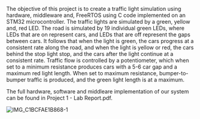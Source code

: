 The objective of this project is to create a traffic light simulation using hardware, middleware and, FreeRTOS using C code implemented on an STM32 microcontroller. The traffic lights are simulated by a green, yellow and, red LED. The road is simulated by 19 individual green LEDs, where LEDs that are on represent cars, and LEDs that are off represent the gaps between cars. It follows that when the light is green, the cars progress at a consistent rate along the road, and when the light is yellow or red, the cars behind the stop light stop, and the cars after the light continue at a consistent rate. Traffic flow is controlled by a potentiometer, which when set to a minimum resistance produces cars with a 5-6 car gap and a maximum red light length. When set to maximum resistance, bumper-to-bumper traffic is produced, and the green light length is at a maximum.

The full hardware, software and middleare implementation of our system can be found in Project 1 - Lab Report.pdf.

![IMG_C1BCFAE1B868-1](https://github.com/user-attachments/assets/af10a294-caf4-4382-ab16-3a7146957d85)
